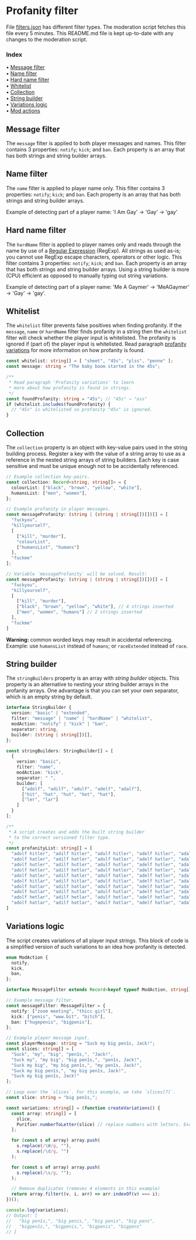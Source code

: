 # Profanity filter

File [filters.json](./filters.json) has different filter types.
The moderation script fetches this file every 5 minutes.
This README.md file is kept up-to-date with any changes to the moderation script.

### Index

• [Message filter](#message-filter)<br/>
• [Name filter](#name-filter)<br/>
• [Hard name filter](#hard-name-filter)<br/>
• [Whitelist](#whitelist)<br/>
• [Collection](#collection)<br/>
• [String builder](#string-builder)<br/>
• [Variations logic](#variations-logic)<br/>
• [Mod actions](#mod-actions)


## Message filter

The `message` filter is applied to both player messages and names.
This filter contains 3 properties: `notify`; `kick`; and `ban`.
Each property is an array that has both strings and string builder arrays.

## Name filter

The `name` filter is applied to player name only.
This filter contains 3 properties: `notify`; `kick`; and `ban`.
Each property is an array that has both strings and string builder arrays.

Example of detecting part of a player name: 'I Am Gay' → 'Gay' → 'gay'

## Hard name filter

The `hardName` filter is applied to player names only and
reads through the name by use of a [Regular Expression](https://regexr.com/) (RegExp).
All strings as used as-is; you cannot use RegExp escape characters, operators or other logic.
This filter contains 3 properties: `notify`; `kick`; and `ban`.
Each property is an array that has both strings and string builder arrays.
Using a string builder is more (CPU) efficient as opposed to manually typing out string variations.

Example of detecting part of a player name: 'Me A Gaymer' → 'MeAGaymer' → 'Gay' → 'gay'.

## Whitelist

The `whitelist` filter prevents false positives when finding profanity.
If the `message`, `name` or `hardName` filter finds profanity in a string
then the `whitelist` filter will check whether the player input is whitelisted.
The profanity is ignored if (part of) the player input is whitelisted.
Read paragraph [profanity variations](#profanity-variations) for more information on how profanity is found.

```Typescript
const whitelist: string[] = [ "sheet", "45s", "plss", "penne" ];
const message: string = "The baby boom started in the 45s";

/**
 * Read paragraph 'Profanity variations' to learn
 * more about how profanity is found in strings.
 */
const foundProfanity: string = "45s"; // "45s" → "ass"
if (whitelist.includes(foundProfanity) {
  // "45s" is whitelisted so profanity "45s" is ignored.
}
```

## Collection

The `collection` property is an object with key-value pairs used in the string building process.
Register a key with the value of a string array to use as a reference in the nested string arrays of string builders.
Each key is case sensitive and must be unique enough not to be accidentally referenced.

```Typescript
// Example collection key-pairs.
const collection: Record<string, string[]> = {
  colourList: ["black", "brown", "yellow", "white"],
  humansList: ["men", "women"],
};

// Example profanity in player messages.
const messageProfanity: (string | (string | string[])[])[] = [
  "fuckyou",
  "killyourself",
  [
    ["kill", "murder"],
    "colourList",
    ["humansList", "humans"]
  ],
  "fuckme"
];

// Variable `messageProfanity` will be solved. Result:
const messageProfanity: (string | (string | string[])[])[] = [
  "fuckyou",
  "killyourself",
  [
    ["kill", "murder"],
    ["black", "brown", "yellow", "white"], // 4 strings inserted
    ["men", "women", "humans"] // 2 strings inserted
  ],
  "fuckme"
]
```
**Warning:** common worded keys may result in accidental referencing. Example: use `humansList` instead of `humans`; or `raceExtended` instead of `race`.

## String builder

The `stringBuilders` property is an array with _string builder_ objects.
This property is an alternative to nesting your string builder arrays in the profanity arrays.
One advantage is that you can set your own separator, which is an empty string by default.

```Typescript
interface StringBuilder {
  version: "basic" | "extended",
  filter: "message" | "name" | "hardName" | "whitelist",
  modAction: "notify" | "kick" | "ban",
  separator: string,
  builder: (string | string[])[],
};

const stringBuilders: StringBuilder[] = [
  {
    version: "basic",
    filter: "name",
    modAction: "kick",
    separator: " ",
    builder: [
      ["adolf", "adilf", "adulf", "adelf", "adalf"],
      ["hit", "hat", "hut", "het", "hat"],
      ["ler", "lar"]
    ]
  }
];

/**
 * A script creates and adds the built string builder
 * to the correct versioned filter type.
 */
const profanityList: string[] = [
  "adolf hitler", "adilf hitler", "adulf hitler", "adelf hitler", "adalf hitler",
  "adolf hatler", "adilf hatler", "adulf hatler", "adelf hatler", "adalf hatler",
  "adolf hutler", "adilf hutler", "adulf hutler", "adelf hutler", "adalf hutler",
  "adolf hetler", "adilf hetler", "adulf hetler", "adelf hetler", "adalf hetler",
  "adolf hatler", "adilf hatler", "adulf hatler", "adelf hatler", "adalf hatler",
  "adolf hitlar", "adilf hitlar", "adulf hitlar", "adelf hitlar", "adalf hitlar",
  "adolf hatlar", "adilf hatlar", "adulf hatlar", "adelf hatlar", "adalf hatlar",
  "adolf hutlar", "adilf hutlar", "adulf hutlar", "adelf hutlar", "adalf hutlar",
  "adolf hetlar", "adilf hetlar", "adulf hetlar", "adelf hetlar", "adalf hetlar",
  "adolf hatlar", "adilf hatlar", "adulf hatlar", "adelf hatlar", "adalf hatlar",
]
```

## Variations logic

The script creates variations of all player input strings.
This block of code is a simplified version of such variations to an idea how profanity is detected.

```Typescript
enum ModAction {
  notify,
  kick,
  ban,
};

interface MessageFilter extends Record<keyof typeof ModAction, string[]> { };

// Example message filter.
const messageFilter: MessageFilter = {
  notify: ["zoom meeting", "thicc girl"],
  kick: ["penis", "www.bit", "bitch"],
  ban: ["hugepenis", "bigpenis"],
};

// Example player message input.
const playerMessage: string = "Suck my big pen1s, Jack!";
const slices: string[] = [
  "Suck", "my", "big", "pen1s,", "Jack!",
  "Suck my", "my big", "big pen1s,", "pen1s, Jack!",
  "Suck my big", "my big pen1s,", "my pen1s, Jack!",
  "Suck my big pen1s,", "my big pen1s, Jack!",
  "Suck my big pen1s, Jack!"
];

// Loop over the `slices`. For this example, we take `slices[7]`.
const slice: string = "big pen1s,";

const variations: string[] = (function createVariations() {
  const array: string[] = [
    slice,
    Purifier.numberToLetter(slice) // replace numbers with letters. Example: 1 → i
  ];

  for (const s of array) array.push(
    s.replace(/\W/g, ""),
    s.replace(/\d/g, "")
  );

  for (const s of array) array.push(
    s.replace(/\s/g, "");
  );

  // Remove duplicates (removes 4 elements in this example)
  return array.filter((v, i, arr) => arr.indexOf(v) === i);
})();

console.log(variations);
// Output: [
//   "big pen1s,", "big penis,", "big penis", "big pens",
//   "bigpen1s,", "bigpenis,", "bigpenis", "bigpens"
// ]
```